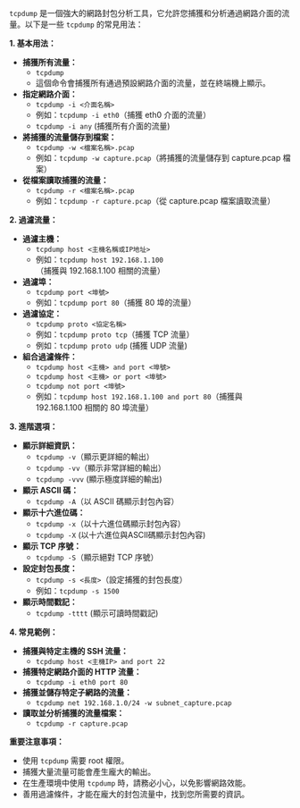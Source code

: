 `tcpdump` 是一個強大的網路封包分析工具，它允許您捕獲和分析通過網路介面的流量。以下是一些 `tcpdump` 的常見用法：

**1. 基本用法：**

* **捕獲所有流量：**
    * `tcpdump`
    * 這個命令會捕獲所有通過預設網路介面的流量，並在終端機上顯示。
* **指定網路介面：**
    * `tcpdump -i <介面名稱>`
    * 例如：`tcpdump -i eth0`（捕獲 eth0 介面的流量）
    * `tcpdump -i any` (捕獲所有介面的流量)
* **將捕獲的流量儲存到檔案：**
    * `tcpdump -w <檔案名稱>.pcap`
    * 例如：`tcpdump -w capture.pcap`（將捕獲的流量儲存到 capture.pcap 檔案）
* **從檔案讀取捕獲的流量：**
    * `tcpdump -r <檔案名稱>.pcap`
    * 例如：`tcpdump -r capture.pcap`（從 capture.pcap 檔案讀取流量）

**2. 過濾流量：**

* **過濾主機：**
    * `tcpdump host <主機名稱或IP地址>`
    * 例如：`tcpdump host 192.168.1.100`（捕獲與 192.168.1.100 相關的流量）
* **過濾埠：**
    * `tcpdump port <埠號>`
    * 例如：`tcpdump port 80`（捕獲 80 埠的流量）
* **過濾協定：**
    * `tcpdump proto <協定名稱>`
    * 例如：`tcpdump proto tcp`（捕獲 TCP 流量）
    * 例如：`tcpdump proto udp` (捕獲 UDP 流量)
* **組合過濾條件：**
    * `tcpdump host <主機> and port <埠號>`
    * `tcpdump host <主機> or port <埠號>`
    * `tcpdump not port <埠號>`
    * 例如：`tcpdump host 192.168.1.100 and port 80`（捕獲與 192.168.1.100 相關的 80 埠流量）

**3. 進階選項：**

* **顯示詳細資訊：**
    * `tcpdump -v`（顯示更詳細的輸出）
    * `tcpdump -vv`（顯示非常詳細的輸出）
    * `tcpdump -vvv` (顯示極度詳細的輸出)
* **顯示 ASCII 碼：**
    * `tcpdump -A`（以 ASCII 碼顯示封包內容）
* **顯示十六進位碼：**
    * `tcpdump -x`（以十六進位碼顯示封包內容）
    * `tcpdump -X` (以十六進位與ASCII碼顯示封包內容)
* **顯示 TCP 序號：**
    * `tcpdump -S`（顯示絕對 TCP 序號）
* **設定封包長度：**
    * `tcpdump -s <長度>`（設定捕獲的封包長度）
    * 例如：`tcpdump -s 1500`
* **顯示時間戳記：**
    * `tcpdump -tttt` (顯示可讀時間戳記)

**4. 常見範例：**

* **捕獲與特定主機的 SSH 流量：**
    * `tcpdump host <主機IP> and port 22`
* **捕獲特定網路介面的 HTTP 流量：**
    * `tcpdump -i eth0 port 80`
* **捕獲並儲存特定子網路的流量：**
    * `tcpdump net 192.168.1.0/24 -w subnet_capture.pcap`
* **讀取並分析捕獲的流量檔案：**
    * `tcpdump -r capture.pcap`

**重要注意事項：**

* 使用 `tcpdump` 需要 root 權限。
* 捕獲大量流量可能會產生龐大的輸出。
* 在生產環境中使用 `tcpdump` 時，請務必小心，以免影響網路效能。
* 善用過濾條件，才能在龐大的封包流量中，找到您所需要的資訊。
